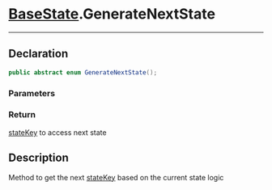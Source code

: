# [BaseState](StateMachine.md##BASESTATE-INCLUDES:).GenerateNextState
---
## Declaration
```csharp
public abstract enum GenerateNextState();
```

### Parameters
### Return
[stateKey](StateKey.md) to access next state

## Description
Method to get the next [stateKey](StateKey.md) based on the current state logic